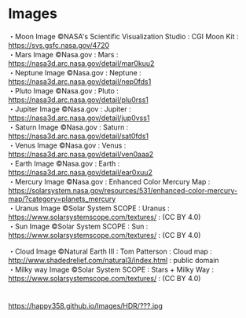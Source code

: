 # Images

・Moon Image ©NASA's Scientific Visualization Studio : CGI Moon Kit : https://svs.gsfc.nasa.gov/4720   
・Mars Image ©Nasa.gov : Mars : https://nasa3d.arc.nasa.gov/detail/mar0kuu2  
・Neptune Image ©Nasa.gov : Neptune : https://nasa3d.arc.nasa.gov/detail/nep0fds1  
・Pluto Image ©Nasa.gov : Pluto : https://nasa3d.arc.nasa.gov/detail/plu0rss1  
・Jupiter Image ©Nasa.gov : Jupiter : https://nasa3d.arc.nasa.gov/detail/jup0vss1  
・Saturn Image ©Nasa.gov : Saturn : https://nasa3d.arc.nasa.gov/detail/sat0fds1  
・Venus Image ©Nasa.gov : Venus : https://nasa3d.arc.nasa.gov/detail/ven0aaa2  
・Earth Image ©Nasa.gov : Earth : https://nasa3d.arc.nasa.gov/detail/ear0xuu2  
・Mercury Image ©Nasa.gov : Enhanced Color Mercury Map : https://solarsystem.nasa.gov/resources/531/enhanced-color-mercury-map/?category=planets_mercury  
・Uranus Image ©Solar System SCOPE : Uranus : https://www.solarsystemscope.com/textures/ : (CC BY 4.0)   
・Sun Image ©Solar System SCOPE : Sun : https://www.solarsystemscope.com/textures/ : (CC BY 4.0)   
  
・Cloud Image ©Natural Earth III : Tom Patterson : Cloud map : http://www.shadedrelief.com/natural3/index.html : public domain  
・Milky way Image ©Solar System SCOPE : Stars + Milky Way : https://www.solarsystemscope.com/textures/ : (CC BY 4.0)   


# 
https://happy358.github.io/Images/HDR/???.jpg  
